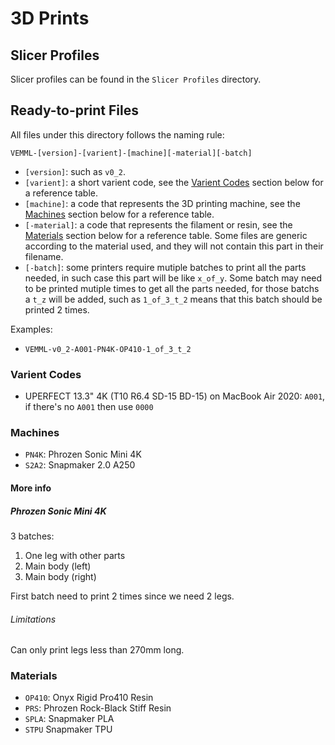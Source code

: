 # 3D Prints

## Slicer Profiles

Slicer profiles can be found in the `Slicer Profiles` directory.

## Ready-to-print Files

All files under this directory follows the naming rule:

```
VEMML-[version]-[varient]-[machine][-material][-batch]
```

- `[version]`: such as `v0_2`.
- `[varient]`: a short varient code, see the [Varient Codes](#varient-codes) section below for a reference table.
- `[machine]`: a code that represents the 3D printing machine, see the [Machines](#machines) section below for a reference table.
- `[-material]`: a code that represents the filament or resin, see the [Materials](#materials) section below for a reference table. Some files are generic according to the material used, and they will not contain this part in their filename.
- `[-batch]`: some printers require mutiple batches to print all the parts needed, in such case this part will be like `x_of_y`. Some batch may need to be printed mutiple times to get all the parts needed, for those batchs a `t_z` will be added, such as `1_of_3_t_2` means that this batch should be printed 2 times.

Examples:

* `VEMML-v0_2-A001-PN4K-OP410-1_of_3_t_2`

### Varient Codes

- UPERFECT 13.3" 4K (T10 R6.4 SD-15 BD-15) on MacBook Air 2020: `A001`, if there's no `A001` then use `0000`

### Machines

- `PN4K`: Phrozen Sonic Mini 4K
- `S2A2`: Snapmaker 2.0 A250

#### More info

##### Phrozen Sonic Mini 4K

3 batches: 

1. One leg with other parts
2. Main body (left)
3. Main body (right)

First batch need to print 2 times since we need 2 legs.

###### Limitations

Can only print legs less than 270mm long.

### Materials

- `OP410`: Onyx Rigid Pro410 Resin
- `PRS`: Phrozen Rock-Black Stiff Resin
- `SPLA`: Snapmaker PLA 
- `STPU` Snapmaker TPU
